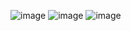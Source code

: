 ![image](https://github.com/user-attachments/assets/d2784b26-bf23-4360-a9d5-2062a044804a)
![image](https://github.com/user-attachments/assets/c940e639-a530-488e-93e6-d0bd286ee6f8)
![image](https://github.com/user-attachments/assets/9b4b0c6a-37c2-4ca4-89b4-566b155e6f99)

